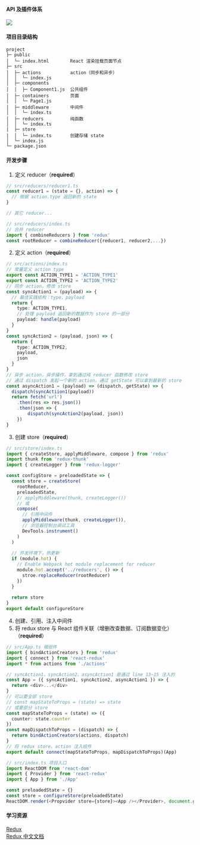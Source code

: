 <a name="3iyYq"></a>
#### API 及插件体系
![](https://cdn.nlark.com/yuque/0/2021/jpeg/85556/1617949012904-f27286fe-815d-4843-b7e6-25986b2ffc38.jpeg)<a name="5Ujsd"></a>
#### 项目目录结构
```
project                 
├─ public             
│  └─ index.html        React 渲染挂载页面节点
├─ src                
│  ├─ actions           action（同步和异步）
│  │  └─ index.js     
│  ├─ components      
│  │  ├─ Component1.js  公共组件  
│  ├─ containers        页面
│  │  └─ Page1.js       
│  ├─ middleware        中间件
│  │  └─ index.ts    
│  ├─ reducers          纯函数
│  │  └─ index.ts     
|  ├─ store
|  │  └─ index.ts       创建存储 state  
│  └─ index.js        
└─ package.json        

```
<a name="BUgN5"></a>
#### 开发步骤

1. 定义 reducer（**required**）
```typescript
// src/reducers/reducer1.ts
const reducer1 = (state = {}, action) => {
  // 根据 action.type 返回新的 state
}

// 其它 reducer...

// src/reducers/index.ts
// 合并 reducer
import { combineReducers } from 'redux'
const rootReducer = combineReducer({reducer1, reducer2,...})
```

2. 定义 action（**required**）
```typescript
// src/actions/index.ts
// 常量定义 action type
export const ACTION_TYPE1 = 'ACTION_TYPE1'
export const ACTION_TYPE2 = 'ACTION_TYPE2'
// 同步 action，修改 store
const syncAction1 = (payload) => {
  // 最佳实践结构：type、payload
  return {
    type: ACTION_TYPE1,
    // 处理 payload 返回新的数据作为 store 的一部分
    payload: handle(payload)
  }
}
const syncAction2 = (payload, json) => {
  return {
    type: ACTION_TYPE2,
    payload,
    json
  }
}
// 异步 action，异步操作，拿到通过纯 reducer 函数修改 store
// 通过 dispatch 发起一个新的 action，通过 getState 可以拿到最新的 store
const asyncAction1 = (payload) => (dispatch, getState) => {
  dispatch(syncActiion1(payload))
  return fetch('url')
    .then(res => res.json())
    .then(json => {
  		dispatch(syncAction2(payload, json))
    })
}
```

3. 创建 store（**required**）
```typescript
// src/store/index.ts
import { createStore, applyMiddleware, compose } from 'redux'
import thunk from 'redux-thunk'
import { createLogger } from 'redux-logger'

const configStore = preloadedState => {
  const store = createStore(
    rootReducer,
    preloadedState,
    // applyMiddleware(thunk, createLogger())
    // 或
    compose(
      // 引用中间件
      applyMiddleware(thunk, createLogger()),
      // 浏览器控制台调试工具
      DevTools.instrument()
    )
  )
  
  // 开发环境下，热更新
  if (module.hot) {
    // Enable Webpack hot module replacement for reducer
    module.hot.accept('../reducers', () => {
      stroe.replaceReducer(rootReducer)
    })
  }
  
  return store
}
export default configureStore
```

4. 创建、引用、注入中间件
4. 将 redux store 与 React 组件关联（增删改查数据、订阅数据变化）（**required**）
```typescript
// src/App.ts 根组件
import { bindActionCreators } from 'redux'
import { connect } from 'react-redux'
import * from actions from './actions'

// syncAction1、syncAction2、asyncAction1 是通过 line 13~15 注入的 
const App = ({ syncAction1, syncAction2, asyncAction1 }) => {
  return <div>...</div>
}
// 可以要全部 store
// const mapStateToProps = (state) => state
// 或要部分 store
const mapStateToProps = (state) => ({
  counter: state.counter
})
const mapDispatchToProps = (dispatch) => {
  return bindActionCreators(actions, dispatch)
}
// 将 redux store、action 注入组件
export default connect(mapStateToProps, mapDispatchToProps)(App)
```
```typescript
// src/index.ts 项目入口
import ReactDOM from 'react-dom'
import { Provider } from 'react-redux'
import { App } from './App'

const preloadedState = {}
const store = configureStore(preloadedState)
ReactDOM.render(<Propvider store={store}><App /></Provider>, document.getElementById('root'))
```


<a name="oIalW"></a>
#### 学习资源
[Redux](https://github.com/reduxjs/redux)<br />[Redux 中文文档](https://www.redux.org.cn/)
